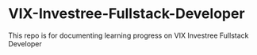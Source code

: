 # VIX-Investree-Fullstack-Developer
This repo is for documenting learning progress on VIX Investree Fullstack Developer

